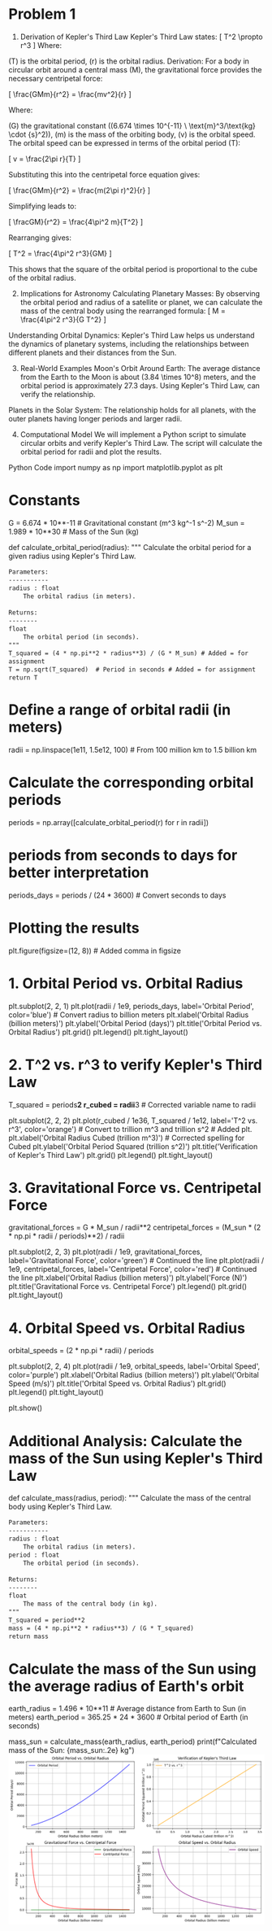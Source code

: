 # Problem 1
1. Derivation of Kepler's Third Law
Kepler's Third Law states: [ T^2 \propto r^3 ] Where:

(T) is the orbital period,
(r) is the orbital radius.
Derivation: For a body in circular orbit around a central mass (M), the gravitational force provides the necessary centripetal force:

[ \frac{GMm}{r^2} = \frac{mv^2}{r} ]

Where:

(G) the gravitational constant ((6.674 \times 10^{-11} \ \text{m}^3/\text{kg} \cdot {s}^2)),
(m) is the mass of the orbiting body,
(v) is the orbital speed.
The orbital speed can be expressed in terms of the orbital period (T):

[ v = \frac{2\pi r}{T} ]

Substituting this into the centripetal force equation gives:

[ \frac{GMm}{r^2} = \frac{m(2\pi r)^2}{r} ]

Simplifying leads to:

[ \fracGM}{r^2} = \frac{4\pi^2 m}{T^2} ]

Rearranging gives:

[ T^2 = \frac{4\pi^2 r^3}{GM} ]

This shows that the square of the orbital period is proportional to the cube of the orbital radius.

2. Implications for Astronomy
Calculating Planetary Masses: By observing the orbital period and radius of a satellite or planet, we can calculate the mass of the central body using the rearranged formula: [ M = \frac{4\pi^2 r^3}{G T^2} ]

Understanding Orbital Dynamics: Kepler's Third Law helps us understand the dynamics of planetary systems, including the relationships between different planets and their distances from the Sun.

3. Real-World Examples
Moon's Orbit Around Earth: The average distance from the Earth to the Moon is about (3.84 \times 10^8) meters, and the orbital period is approximately 27.3 days. Using Kepler's Third Law, can verify the relationship.

Planets in the Solar System: The relationship holds for all planets, with the outer planets having longer periods and larger radii.

4. Computational Model
We will implement a Python script to simulate circular orbits and verify Kepler's Third Law. The script will calculate the orbital period for radii and plot the results.

Python Code
import numpy as np
import matplotlib.pyplot as plt

# Constants
G = 6.674 * 10**-11  # Gravitational constant (m^3 kg^-1 s^-2)
M_sun = 1.989 * 10**30  # Mass of the Sun (kg)

def calculate_orbital_period(radius):
    """
    Calculate the orbital period for a given radius using Kepler's Third Law.
    
    Parameters:
    -----------
    radius : float
        The orbital radius (in meters).
    
    Returns:
    --------
    float
        The orbital period (in seconds).
    """
    T_squared = (4 * np.pi**2 * radius**3) / (G * M_sun) # Added = for assignment
    T = np.sqrt(T_squared)  # Period in seconds # Added = for assignment
    return T

# Define a range of orbital radii (in meters)
radii = np.linspace(1e11, 1.5e12, 100)  # From 100 million km to 1.5 billion km

# Calculate the corresponding orbital periods
periods = np.array([calculate_orbital_period(r) for r in radii])

# periods from seconds to days for better interpretation
periods_days = periods / (24 * 3600)  # Convert seconds to days

# Plotting the results
plt.figure(figsize=(12, 8)) # Added comma in figsize

# 1. Orbital Period vs. Orbital Radius
plt.subplot(2, 2, 1)
plt.plot(radii / 1e9, periods_days, label='Orbital Period', color='blue')  # Convert radius to billion meters
plt.xlabel('Orbital Radius (billion meters)')
plt.ylabel('Orbital Period (days)')
plt.title('Orbital Period vs. Orbital Radius')
plt.grid()
plt.legend()
plt.tight_layout()

# 2. T^2 vs. r^3 to verify Kepler's Third Law
T_squared = periods**2
r_cubed = radii**3 # Corrected variable name to radii

plt.subplot(2, 2, 2)
plt.plot(r_cubed / 1e36, T_squared / 1e12, label='T^2 vs. r^3', color='orange')  # Convert to trillion m^3 and trillion s^2 # Added plt.
plt.xlabel('Orbital Radius Cubed (trillion m^3)') # Corrected spelling for Cubed
plt.ylabel('Orbital Period Squared (trillion s^2)')
plt.title('Verification of Kepler\'s Third Law')
plt.grid()
plt.legend()
plt.tight_layout()

# 3. Gravitational Force vs. Centripetal Force
gravitational_forces = G * M_sun / radii**2
centripetal_forces = (M_sun * (2 * np.pi * radii / periods)**2) / radii

plt.subplot(2, 2, 3)
plt.plot(radii / 1e9, gravitational_forces, label='Gravitational Force', color='green') # Continued the line
plt.plot(radii / 1e9, centripetal_forces, label='Centripetal Force', color='red') # Continued the line
plt.xlabel('Orbital Radius (billion meters)')
plt.ylabel('Force (N)')
plt.title('Gravitational Force vs. Centripetal Force')
plt.legend()
plt.grid()
plt.tight_layout()

# 4. Orbital Speed vs. Orbital Radius
orbital_speeds = (2 * np.pi * radii) / periods

plt.subplot(2, 2, 4)
plt.plot(radii / 1e9, orbital_speeds, label='Orbital Speed', color='purple')
plt.xlabel('Orbital Radius (billion meters)')
plt.ylabel('Orbital Speed (m/s)')
plt.title('Orbital Speed vs. Orbital Radius')
plt.grid()
plt.legend()
plt.tight_layout()

plt.show()

# Additional Analysis: Calculate the mass of the Sun using Kepler's Third Law
def calculate_mass(radius, period):
    """
    Calculate the mass of the central body using Kepler's Third Law.
    
    Parameters:
    -----------
    radius : float
        The orbital radius (in meters).
    period : float
        The orbital period (in seconds).
    
    Returns:
    --------
    float
        The mass of the central body (in kg).
    """
    T_squared = period**2
    mass = (4 * np.pi**2 * radius**3) / (G * T_squared)
    return mass

# Calculate the mass of the Sun using the average radius of Earth's orbit
earth_radius = 1.496 * 10**11  # Average distance from Earth to Sun (in meters)
earth_period = 365.25 * 24 * 3600  # Orbital period of Earth (in seconds)

mass_sun = calculate_mass(earth_radius, earth_period)
print(f"Calculated mass of the Sun: {mass_sun:.2e} kg")
![alt text](image.png)